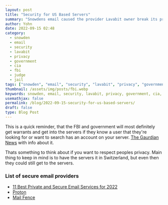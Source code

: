 ```yaml
---
layout: post
title: "Security for US Based Servers"
summary: "Snowdens email caused the provider Lavabit owner break its privacy policy"
author: Yohn
date: 2022-09-15 02:48
category:
  - snowden
  - email
  - security
  - lavabit
  - privacy
  - government
  - cia
  - fbi
  - judge
  - jail
tags: ["snowden", "email", "security", "lavabit", "privacy", "government", "cia", "fbi", "judge", "jail"]
thumbnail: /assets/img/posts/fbi.webp
keywords: snowden, email, security, lavabit, privacy, government, cia, fbi, judge, jail
usemathjax: false
permalink: /blog/2022-09-15-security-for-us-based-servers/
draft: false
type: Blog Post
---
```


This is a quick reminder, that the FBI and government will most definitely get warrants and get into the servers if they know a user that they're looking for or want to search has an account on your server. [The Gaurdian News](https://www.theguardian.com/commentisfree/2014/may/20/why-did-lavabit-shut-down-snowden-email) with info about it.

Thats something to think about if you want to respect peoples privacy. Main thing to keep in mind is to have the servers it in Switzerland, but even then they could still get to the servers.

### List of secure email providers

 - [11 Best Private and Secure Email Services for 2022](https://restoreprivacy.com/email/secure/)
 - [Proton](https://proton.me/)
 - [Mail Fence](https://mailfence.com/)
